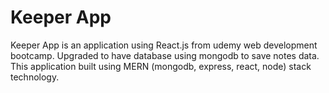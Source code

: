 # Keeper App

Keeper App is an application using React.js from udemy web development bootcamp. Upgraded to have database using mongodb to save notes data. This application built using MERN (mongodb, express, react, node) stack technology.


<!-- ## Installation

Make db called keeperDB in mongodb. Run this script in root directory and server directory. 
```
npm install
```
Run this in root directory
```
npm start
```
Run this in server directory
```
npm run dev
``` -->

<!-- ## Installation

Use the package manager [pip](https://pip.pypa.io/en/stable/) to install foobar.

```bash
pip install foobar
```

## Contributing
Pull requests are welcome. For major changes, please open an issue first to discuss what you would like to change.

Please make sure to update tests as appropriate. -->